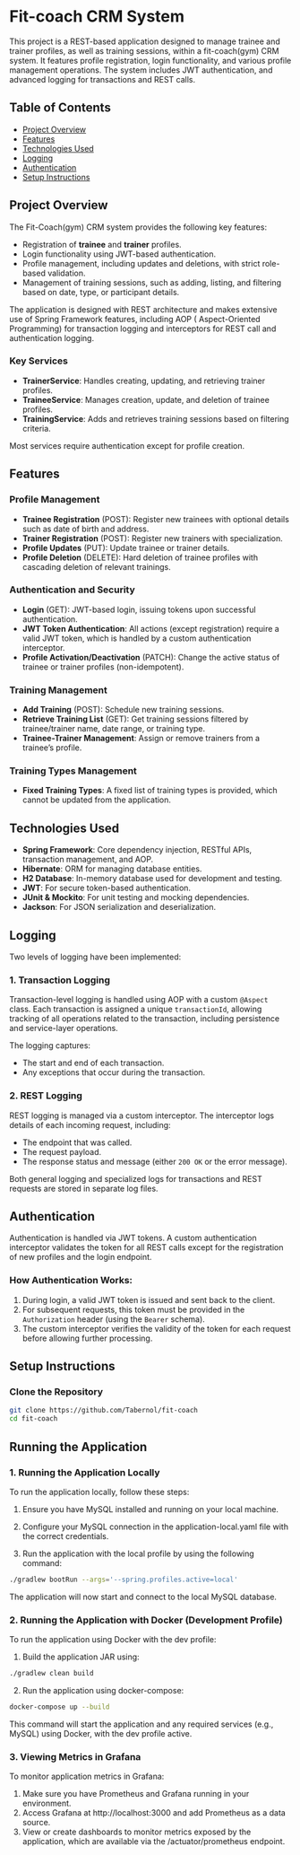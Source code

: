 # Fit-coach CRM System

This project is a REST-based application designed to manage trainee and trainer profiles, as well as training sessions,
within a fit-coach(gym) CRM system. It features profile registration, login functionality, and various profile
management operations. The system includes JWT authentication, and advanced logging for transactions and REST calls.

## Table of Contents

- [Project Overview](#project-overview)
- [Features](#features)
- [Technologies Used](#technologies-used)
- [Logging](#logging)
- [Authentication](#authentication)
- [Setup Instructions](#setup-instructions)

## Project Overview

The Fit-Coach(gym) CRM system provides the following key features:

- Registration of **trainee** and **trainer** profiles.
- Login functionality using JWT-based authentication.
- Profile management, including updates and deletions, with strict role-based validation.
- Management of training sessions, such as adding, listing, and filtering based on date, type, or participant details.

The application is designed with REST architecture and makes extensive use of Spring Framework features, including AOP (
Aspect-Oriented Programming) for transaction logging and interceptors for REST call and authentication logging.

### Key Services

- **TrainerService**: Handles creating, updating, and retrieving trainer profiles.
- **TraineeService**: Manages creation, update, and deletion of trainee profiles.
- **TrainingService**: Adds and retrieves training sessions based on filtering criteria.

Most services require authentication except for profile creation.

## Features

### Profile Management

- **Trainee Registration** (POST): Register new trainees with optional details such as date of birth and address.
- **Trainer Registration** (POST): Register new trainers with specialization.
- **Profile Updates** (PUT): Update trainee or trainer details.
- **Profile Deletion** (DELETE): Hard deletion of trainee profiles with cascading deletion of relevant trainings.

### Authentication and Security

- **Login** (GET): JWT-based login, issuing tokens upon successful authentication.
- **JWT Token Authentication**: All actions (except registration) require a valid JWT token, which is handled by a
  custom authentication interceptor.
- **Profile Activation/Deactivation** (PATCH): Change the active status of trainee or trainer profiles (non-idempotent).

### Training Management

- **Add Training** (POST): Schedule new training sessions.
- **Retrieve Training List** (GET): Get training sessions filtered by trainee/trainer name, date range, or training
  type.
- **Trainee-Trainer Management**: Assign or remove trainers from a trainee’s profile.

### Training Types Management

- **Fixed Training Types**: A fixed list of training types is provided, which cannot be updated from the application.

## Technologies Used

- **Spring Framework**: Core dependency injection, RESTful APIs, transaction management, and AOP.
- **Hibernate**: ORM for managing database entities.
- **H2 Database**: In-memory database used for development and testing.
- **JWT**: For secure token-based authentication.
- **JUnit & Mockito**: For unit testing and mocking dependencies.
- **Jackson**: For JSON serialization and deserialization.

## Logging

Two levels of logging have been implemented:

### 1. Transaction Logging

Transaction-level logging is handled using AOP with a custom `@Aspect` class. Each transaction is assigned a
unique `transactionId`, allowing tracking of all operations related to the transaction, including persistence and
service-layer operations.

The logging captures:

- The start and end of each transaction.
- Any exceptions that occur during the transaction.

### 2. REST Logging

REST logging is managed via a custom interceptor. The interceptor logs details of each incoming request, including:

- The endpoint that was called.
- The request payload.
- The response status and message (either `200 OK` or the error message).

Both general logging and specialized logs for transactions and REST requests are stored in separate log files.

## Authentication

Authentication is handled via JWT tokens. A custom authentication interceptor validates the token for all REST calls
except for the registration of new profiles and the login endpoint.

### How Authentication Works:

1. During login, a valid JWT token is issued and sent back to the client.
2. For subsequent requests, this token must be provided in the `Authorization` header (using the `Bearer` schema).
3. The custom interceptor verifies the validity of the token for each request before allowing further processing.

## Setup Instructions

### Clone the Repository

```bash
git clone https://github.com/Tabernol/fit-coach
cd fit-coach
```

## Running the Application

### 1. Running the Application Locally

To run the application locally, follow these steps:

1. Ensure you have MySQL installed and running on your local machine.

2. Configure your MySQL connection in the application-local.yaml file with the correct credentials.

3. Run the application with the local profile by using the following command:

```bash
./gradlew bootRun --args='--spring.profiles.active=local'
```

The application will now start and connect to the local MySQL database.

### 2. Running the Application with Docker (Development Profile)

To run the application using Docker with the dev profile:

1. Build the application JAR using:

```bash
./gradlew clean build
```

2. Run the application using docker-compose:

```bash
docker-compose up --build
```

This command will start the application and any required services (e.g., MySQL) using Docker, with the dev profile
active.

### 3. Viewing Metrics in Grafana
   To monitor application metrics in Grafana:

1. Make sure you have Prometheus and Grafana running in your environment.
2. Access Grafana at http://localhost:3000 and add Prometheus as a data source.
3. View or create dashboards to monitor metrics exposed by the application, which are available via the /actuator/prometheus endpoint.
